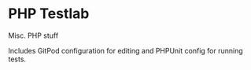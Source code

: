 # PHP Testlab

Misc. PHP stuff

Includes GitPod configuration for editing and PHPUnit config for running tests.